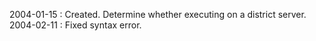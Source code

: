 2004-01-15 : Created. Determine whether executing on a district server.  2004-02-11 : Fixed syntax error.